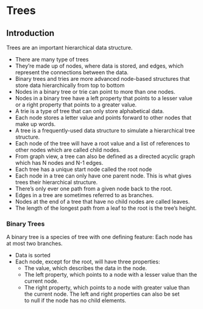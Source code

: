# Trees

## Introduction
Trees are an important hierarchical data structure.
- There are many type of trees
- They’re made up of nodes, where data is stored, and edges, which represent the connections between the data.
- Binary trees and tries are more advanced node-based structures that store data hierarchically from top to bottom
- Nodes in a binary tree or trie can point to more than one nodes.
- Nodes in a binary tree have a left property that points to a lesser value or a right property that points to a greater value.
- A trie is a type of tree that can only store alphabetical data.
- Each node stores a letter value and points forward to other nodes that make up words.
- A tree is a frequently-used data structure to simulate a hierarchical tree structure.
- Each node of the tree will have a root value and a list of references to other nodes which are called child nodes.
- From graph view, a tree can also be defined as a directed acyclic graph which has N nodes and N-1 edges.
- Each tree has a unique start node called the root node
- Each node in a tree can only have one parent node. This is what gives trees their hierarchical structure.
- There’s only ever one path from a given node back to the root.
- Edges in a tree are sometimes referred to as branches.
- Nodes at the end of a tree that have no child nodes are called leaves.
- The length of the longest path from a leaf to the root is the tree’s height.

### Binary Trees
A binary tree is a species of tree with one defining feature: Each node has at most two branches.
- Data is sorted
- Each node, except for the root, will have three properties:
    - The value, which describes the data in the node.
    - The left property, which points to a node with a lesser value than the current node.
    - The right property, which points to a node with greater value than the current node.
The left and right properties can also be set to null if the node has no child elements.

